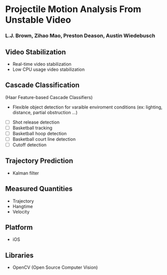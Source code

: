 # Projectile Motion Analysis From Unstable Video
### L.J. Brown, Zihao Mao, Preston Deason, Austin Wiedebusch

## Video Stabilization

* Real-time video stabilization
* Low CPU usage video stabilization

## Cascade Classification

(Haar Feature-based Cascade Classifiers)

* Flexible object detection for varaible enviroment conditions (ex: lighting, distance, partial obstruction ...)
- [ ] Shot release detection
- [ ] Basketball tracking
- [ ] Basketball hoop detection
- [ ] Basketball court line detection
- [ ] Cutoff detection

## Trajectory Prediction 

* Kalman filter

## Measured Quantities 

* Trajectory
* Hangtime
* Velocity

## Platform

* iOS

## Libraries

* OpenCV (Open Source Computer Vision)
